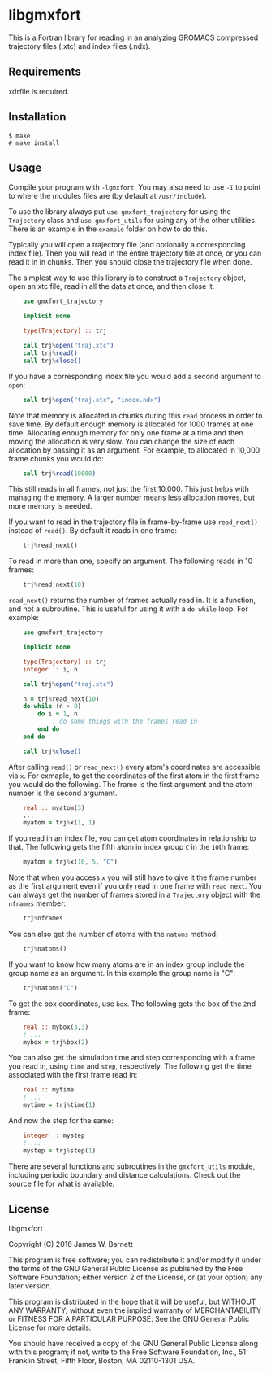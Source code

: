 # libgmxfort

This is a Fortran library for reading in an analyzing GROMACS compressed
trajectory files (.xtc) and index files (.ndx). 

## Requirements

xdrfile is required.

## Installation

    $ make
    # make install

## Usage

Compile your program with `-lgmxfort`. You may also need to use `-I` to point to
where the modules files are (by default at `/usr/include`).

To use the library always put `use gmxfort_trajectory` for using the
`Trajectory` class and `use gmxfort_utils` for using any of the other utilities.
There is an example in the `example` folder on how to do this.

Typically you will open a trajectory file (and optionally a corresponding index
file). Then you will read in the entire trajectory file at once, or you can read
it in in chunks. Then you should close the trajectory file when done.

The simplest way to use this library is to construct a `Trajectory` object, open
an xtc file, read in all the data at once, and then close it:

```fortran
    use gmxfort_trajectory

    implicit none

    type(Trajectory) :: trj

    call trj%open("traj.xtc")
    call trj%read()
    call trj%close()
```

If you have a corresponding index file you would add a second argument to
`open`:

```fortran
    call trj%open("traj.xtc", "index.ndx")
```

Note that memory is allocated in chunks during this `read` process in order to
save time. By default enough memory is allocated for 1000 frames at one time.
Allocating enough memory for only one frame at a time and then moving the
allocation is very slow. You can change the size of each allocation by passing
it as an argument. For example, to allocated in 10,000 frame chunks you would
do:

```fortran
    call trj%read(10000)
```

This still reads in all frames, not just the first 10,000. This just helps with
managing the memory. A larger number means less allocation moves, but more
memory is needed.

If you want to read in the trajectory file in frame-by-frame use `read_next()`
instead of `read()`. By default it reads in one frame:

```fortran
    trj%read_next()
```

To read in more than one, specify an argument. The following reads in 10 frames:

```fortran
    trj%read_next(10)
```

`read_next()` returns the number of frames actually read in. It is a function,
and not a subroutine. This is useful for using it with a `do while` loop. For
example:

```fortran
    use gmxfort_trajectory

    implicit none

    type(Trajectory) :: trj
    integer :: i, n

    call trj%open("traj.xtc")

    n = trj%read_next(10)
    do while (n > 0)
        do i = 1, n
            ! do some things with the frames read in
        end do
    end do

    call trj%close()
```

After calling `read()` or `read_next()` every atom's coordinates are accessible
via `x`. For exmaple, to get the coordinates of the first atom in the first
frame you would do the following. The frame is the first argument and the atom
number is the second argument. 

```fortran
    real :: myatom(3)
    ...
    myatom = trj%x(1, 1)
```

If you read in an index file, you can get atom coordinates in relationship to
that. The following gets the fifth atom in index group `C` in the `10`th frame:

```fortran
    myatom = trj%x(10, 5, "C")
```

Note that when you access `x` you will still have to give it the frame number as
the first argument even if you only read in one frame with `read_next`.
You can always get the number of frames stored in a `Trajectory`
object with the `nframes` member:

```fortran
    trj%nframes
```

You can also get the number of atoms with the `natoms` method:

```fortran
    trj%natoms()
```

If you want to know how many atoms are in an index group include the group name
as an argument. In this example the group name is "C":

```fortran
    trj%natoms("C")
```

To get the box coordinates, use `box`. The following gets the box of the `2`nd
frame:

```fortran
    real :: mybox(3,3)
    ! ...
    mybox = trj%box(2)
```

You can also get the simulation time and step corresponding with a frame you
read in, using `time` and `step`, respectively. The following get the time associated
with the first frame read in:

```fortran
    real :: mytime
    ! ...
    mytime = trj%time(1)
```

And now the step for the same:

```fortran
    integer :: mystep
    ! ...
    mystep = trj%step(1)
```

There are several functions and subroutines in the `gmxfort_utils` module,
including periodic boundary and distance calculations. Check out the source file
for what is available.

## License

libgmxfort

Copyright (C) 2016 James W. Barnett

This program is free software; you can redistribute it and/or modify it under
the terms of the GNU General Public License as published by the Free Software
Foundation; either version 2 of the License, or (at your option) any later
version.

This program is distributed in the hope that it will be useful, but WITHOUT ANY
WARRANTY; without even the implied warranty of MERCHANTABILITY or FITNESS FOR A
PARTICULAR PURPOSE. See the GNU General Public License for more details.

You should have received a copy of the GNU General Public License along with
this program; if not, write to the Free Software Foundation, Inc., 51 Franklin
Street, Fifth Floor, Boston, MA 02110-1301 USA.
